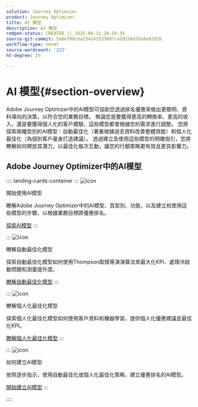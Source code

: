 ```yaml
---
solution: Journey Optimizer
product: Journey Optimizer
title: AI 模型
description: AI 模型
redpen-status: CREATED_||_2025-08-11_20-59-35
source-git-commit: 5a8ef88cba254241933607ca59156d35e0e92926
workflow-type: tm+mt
source-wordcount: '223'
ht-degree: 2%

---
```



# AI 模型{#section-overview}

Adobe Journey Optimizer中的AI模型可協助您透過排名優惠來做出更聰明、資料導向的決策，以符合您的業務目標。 無論您是要獲得更高的轉換率、更高的收入，還是要獲得個人化的客戶體驗，這些模型都會根據您的需求進行調整。 您將探索兩種型別的AI模型：自動最佳化（著重根據過去資料改善整體效能）和個人化最佳化（為個別客戶量身打造建議）。 透過建立及使用這些模型的明確指引，您將瞭解如何釋放其潛力，以最佳化每次互動，讓您的行銷策略更有效且更具影響力。

## Adobe Journey Optimizer中的AI模型

:::: landing-cards-container
:::
![icon](https://cdn.experienceleague.adobe.com/icons/circle-play.svg?lang=zh-Hant)

開始使用AI模型

瞭解Adobe Journey Optimizer中的AI模型、其型別、功能，以及建立和使用這些模型的步驟，以根據業務目標將優惠排名。

[探索AI模型](../using/offers/ranking/ai-models.md)
:::

:::
![icon](https://cdn.experienceleague.adobe.com/icons/chart-line.svg?lang=zh-Hant)

瞭解自動最佳化模型

探索自動最佳化模型如何使用Thompson取樣等演演算法來最大化KPI、處理冷啟動問題和測量提升度。

[瞭解自動最佳化模型](../using/offers/ranking/auto-optimization-model.md)
:::

:::
![icon](https://cdn.experienceleague.adobe.com/icons/bullseye.svg?lang=zh-Hant)

瞭解個人化最佳化模型

探索個人化最佳化模型如何使用客戶資料和機器學習，提供個人化優惠建議並最佳化KPI。

[瞭解個人化最佳化模型](../using/offers/ranking/personalized-optimization-model.md)
:::

:::
![icon](https://cdn.experienceleague.adobe.com/icons/list-check.svg?lang=zh-Hant)

如何建立AI模型

依照逐步指示，使用自動最佳化或個人化最佳化策略，建立優惠排名的AI模型。

[開始建立AI模型](../using/offers/ranking/create-ranking-strategies.md)
:::

::::
